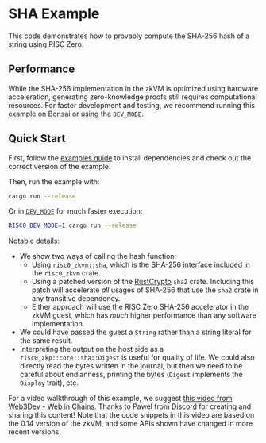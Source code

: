 # SHA Example

This code demonstrates how to provably compute the SHA-256 hash of a string using RISC Zero.

## Performance

While the SHA-256 implementation in the zkVM is optimized using hardware acceleration, generating zero-knowledge proofs still requires computational resources. For faster development and testing, we recommend running this example on [Bonsai] or using the [`DEV_MODE`][DEV_MODE].

## Quick Start

First, follow the [examples guide] to install dependencies and check out the correct version of the example.

Then, run the example with:

```bash
cargo run --release
```

Or in [`DEV_MODE`][DEV_MODE] for much faster execution:

```bash
RISC0_DEV_MODE=1 cargo run --release
```

Notable details:

- We show two ways of calling the hash function:
  - Using `risc0_zkvm::sha`, which is the SHA-256 interface included in the `risc0_zkvm` crate.
  - Using a patched version of the [RustCrypto] `sha2` crate. Including this patch will accelerate _all_ usages of SHA-256 that use the `sha2` crate in any transitive dependency.
  - Either approach will use the RISC Zero SHA-256 accelerator in the zkVM guest, which has _much_ higher performance than any software implementation.
- We could have passed the guest a `String` rather than a string literal for the same result.
- Interpreting the output on the host side as a `risc0_zkp::core::sha::Digest` is useful for quality of life. We could also directly read the bytes written in the journal, but then we need to be careful about endianness, printing the bytes (`Digest` implements the `Display` trait), etc.

For a video walkthrough of this example, we suggest [this video from Web3Dev - Web in Chains](https://www.youtube.com/watch?v=Nmxe8cnuO-0\&list=PLcPzhUaCxlCjHQleuRhYN09zXgj6b_s-e\&index=4).
Thanks to Pawel from [Discord](https://discord.gg/risczero) for creating and sharing this content!
Note that the code snippets in this video are based on the 0.14 version of the zkVM, and some APIs shown have changed in more recent versions.

[examples guide]: https://dev.risczero.com/api/zkvm/examples/#running-the-examples
[RustCrypto]: https://docs.rs/sha2/latest/sha2/
[Bonsai]: https://dev.bonsai.xyz/apply
[DEV_MODE]: https://dev.risczero.com/api/generating-proofs/dev-mode
